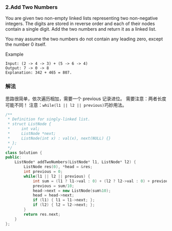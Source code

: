 ### 2.Add Two Numbers
You are given two non-empty linked lists representing two non-negative integers. The digits are stored in reverse order and each of their nodes contain a single digit. Add the two numbers and return it as a linked list.

You may assume the two numbers do not contain any leading zero, except the number 0 itself.

Example
```
Input: (2 -> 4 -> 3) + (5 -> 6 -> 4)
Output: 7 -> 0 -> 8
Explanation: 342 + 465 = 807.
```

### 解法
思路很简单，依次遍历相加，需要一个 previous 记录进位。
需要注意：两者长度可能不同！
注意：`while(l1 || l2 || previous)`巧妙用法。
``` cpp
/**
 * Definition for singly-linked list.
 * struct ListNode {
 *     int val;
 *     ListNode *next;
 *     ListNode(int x) : val(x), next(NULL) {}
 * };
 */
class Solution {
public:
    ListNode* addTwoNumbers(ListNode* l1, ListNode* l2) {
        ListNode res(0), *head = &res;
        int previous = 0;
        while(l1 || l2 || previous) {
            int sum = (l1 ? l1->val : 0) + (l2 ? l2->val : 0) + previous;
            previous = sum/10;
            head->next = new ListNode(sum%10);
            head = head->next;
            if (l1) { l1 = l1->next; };
            if (l2) { l2 = l2->next; };
        }
        return res.next;
    }
};
```